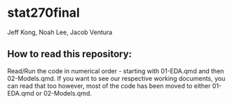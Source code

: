# stat270final 
Jeff Kong, Noah Lee, Jacob Ventura

## How to read this repository:
Read/Run the code in numerical order - starting with 01-EDA.qmd and then 02-Models.qmd. If you want to see our respective working documents, you can read that too however, most of the code has been moved to either 01-EDA.qmd or 02-Models.qmd.
